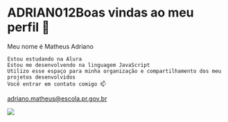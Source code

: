 # ADRIAN012Boas vindas ao meu perfil 💙

Meu nome é Matheus Adriano

    Estou estudando na Alura
    Estou me desenvolvendo na linguagem JavaScript
    Utilizo esse espaço para minha organização e compartilhamento dos meu projetos desenvolvidos
    Você entrar em contato comigo 📫
adriano.matheus@escola.pr.gov.br

![](https://www.icegif.com/wp-content/uploads/haikyuu-icegif-16.gif)
